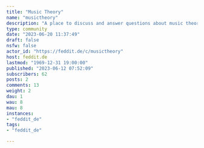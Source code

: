```yaml
---
title: "Music Theory" 
name: "musictheory"
description: "A place to discuss and answer questions about music theory. All instruments are welcome, no question is stupid!"
type: community
date: "2023-06-20 11:37:49"
draft: false
nsfw: false
actor_id: "https://feddit.de/c/musictheory"
host: feddit.de
lastmod: "1969-12-31 19:00:00"
published: "2023-06-12 07:52:09"
subscribers: 62
posts: 2
comments: 13
weight: 2
dau: 1
wau: 8
mau: 8
instances:
- "feddit_de"
tags: 
- "feddit_de"

---
```

